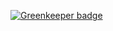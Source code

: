 

[![Greenkeeper badge](https://badges.greenkeeper.io/spences10/webpack-setup.svg)](https://greenkeeper.io/)